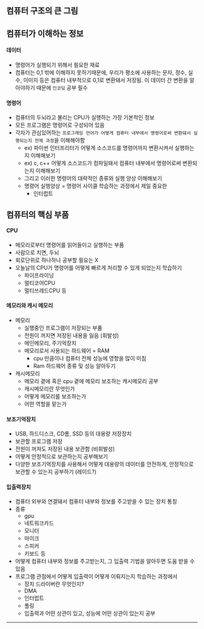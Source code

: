 ## 컴퓨터 구조의 큰 그림

## 

## 컴퓨터가 이해하는 정보
#### 데이터
- 명령어가 실행되기 위해서 필요한 재료
- 컴퓨터는 0,1 밖에 이해하지 못하기때문에, 우리가 평소에 사용하는 문자, 정수, 실수, 이미지 등은 컴퓨터 내부적으로 0,1로 변환돼서 저장됨. 이 데이터 간 변환을 알아야하기 때문에 `인코딩` 공부 필수

#### 명령어
- 컴퓨터의 두뇌라고 불리는 CPU가 실행하는 가장 기본적인 정보
- 모든 프로그램은 명령어로 구성되어 있음
- 각자가 관심있어하는 `프로그래밍 언어가 어떻게 컴퓨터 내부에서 명령어로써 변환돼서 실행되는지 전체 과정`을 이해해야함
	- ex) 파이썬 인터프리터가 어떻게 소스코드를 명령어까지 변환시켜서 실행하는지 이해해보기
	- ex) c, c++ 어떻게 소스코드가 컴파일돼서 컴퓨터 내부에서 명령어로써 변환되는지 이해해보기
	- 그리고 이러한 명령어의 대략적인 종류와 실행 양상 이해해보기
	- 명령어 실행양상 = 명령어 사이클 학습하는 과정에서 제일 중요한
		- 인터럽트

## 컴퓨터의 핵심 부품
#### CPU
- 메모리로부터 명령어를 읽어들이고 실행하는 부품
- 사람으로 치면, 두뇌
- 회로단위로 하나하나 공부할 필요는 X
- 오늘날의 CPU가 명령어를 어떻게 빠르게 처리할 수 있게 되었는지 학습하기
	- 파이프라이닝
	- 멀티코어CPU
	- 멀티쓰레드CPU 등

#### 메모리와 캐시 메모리
- 메모리
	- 실행중인 프로그램이 저장되는 부품
	- 전원이 꺼지면 저장된 내용을 잃음 (휘발성)
	- 메인메모리, 주기억장치
	- 메모리로서 사용되는 하드웨어 = RAM
		- cpu 만큼이나 컴퓨터 전체 성능에 영향을 많이 미침
		- Ram 하드웨어 종류 및 성능 알아두기
- 캐시메모리
	- 메모리 곁에 혹은 cpu 곁에 메모리 보조하는 캐시메모리 공부
	- 캐시메모리란 무엇인가
	- 어떻게 메모리를 보조하는가
	- 어떤 역할을 맡는가

#### 보조기억장치
- USB, 하드디스크, CD롬, SSD 등의 대용량 저장장치
- 보관할 프로그램 저장
- 전원이 꺼져도 저장된 내용 보관함 (비휘발성)
- 어떻게 안정적으로 보관하는지 공부해보기
- 다양한 보조기억장치를 사용해서 어떻게 대용량의 데이터를 안전하게, 안정적으로 보관할 수 있는지 공부하기 (레이드?)

#### 입출력장치
- 컴퓨터 외부와 연결돼서 컴퓨터 내부와 정보를 주고받을 수 있는 장치 통칭
- 종류
	- gpu
	- 네트워크카드
	- 모니터
	- 마이크
	- 스피커
	- 키보드 등
- 어떻게 컴퓨터 내부와 정보를 주고받는지, 그 입출력 기법을 알아두면 도움 받을 수 있음
- 프로그램 관점에서 어떻게 입출력이 어떻게 이뤄지는지 학습하는 과정에서
	- 장치 드라이버란 무엇인지?
	- DMA
	- 인터럽트
	- 폴링
	- 입출력과 어떤 상관이 있고, 성능에 어떤 상관이 있는지 공부


---
